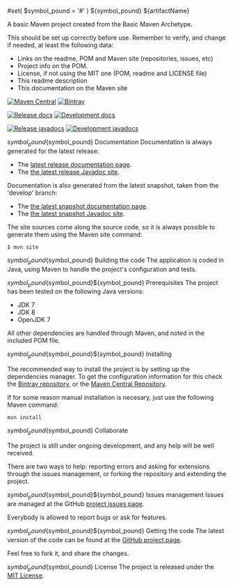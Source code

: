 #set( $symbol_pound = '#' )
${symbol_pound} ${artifactName}

A basic Maven project created from the Basic Maven Archetype.

This should be set up correctly before use. Remember to verify, and change if needed, at least the following data:

- Links on the readme, POM and Maven site (repositories, issues, etc)
- Project info on the POM.
- License, if not using the MIT one (POM, readme and LICENSE file)
- This readme description
- This documentation on the Maven site

[![Maven Central](https://img.shields.io/maven-central/v/${groupId}/${artifactId}.svg)][maven-repo]
[![Bintray](https://api.bintray.com/packages/${repoUserId}/maven/${artifactId}/images/download.svg)][bintray-repo]

[![Release docs](https://img.shields.io/badge/docs-release-blue.svg)][site-release]
[![Development docs](https://img.shields.io/badge/docs-develop-blue.svg)][site-develop]

[![Release javadocs](https://img.shields.io/badge/javadocs-release-blue.svg)][javadoc-release]
[![Development javadocs](https://img.shields.io/badge/javadocs-develop-blue.svg)][javadoc-develop]

${symbol_pound}${symbol_pound} Documentation
Documentation is always generated for the latest release:

- The [latest release documentation page][site-release].
- The [the latest release Javadoc site][javadoc-release].

Documentation is also generated from the latest snapshot, taken from the 'develop' branch:

- The [the latest snapshot documentation page][site-develop].
- The [the latest snapshot Javadoc site][javadoc-develop].

The site sources come along the source code, so it is always possible to generate them using the Maven site command:

```
$ mvn site
```

${symbol_pound}${symbol_pound} Building the code
The application is coded in Java, using Maven to handle the project's configuration and tests.

${symbol_pound}${symbol_pound}${symbol_pound} Prerequisites
The project has been tested on the following Java versions:
* JDK 7
* JDK 8
* OpenJDK 7

All other dependencies are handled through Maven, and noted in the included POM file.

${symbol_pound}${symbol_pound}${symbol_pound} Installing

The recommended way to install the project is by setting up the dependencies manager. To get the configuration information for this check the [Bintray repository][bintray-repo], or the [Maven Central Repository][maven-repo].

If for some reason manual installation is necesary, just use the following Maven command:

```mvn install```

${symbol_pound}${symbol_pound} Collaborate

The project is still under ongoing development, and any help will be well received.

There are two ways to help: reporting errors and asking for extensions through the issues management, or forking the repository and extending the project.

${symbol_pound}${symbol_pound}${symbol_pound} Issues management
Issues are managed at the GitHub [project issues page][issues].

Everybody is allowed to report bugs or ask for features.

${symbol_pound}${symbol_pound}${symbol_pound} Getting the code
The latest version of the code can be found at the [GitHub project page][scm].

Feel free to fork it, and share the changes.

${symbol_pound}${symbol_pound} License
The project is released under the [MIT License][license].

[bintray-repo]: https://bintray.com/${repoUserId}/maven/${artifactId}/view
[maven-repo]: http://mvnrepository.com/artifact/${groupId}/${artifactId}
[issues]: https://github.com/${repoUserId}/${artifactId}/issues
[javadoc-develop]: http://${siteRelease}/development/maven/${artifactId}/apidocs
[javadoc-release]: http://${siteDevelop}/maven/${artifactId}/apidocs
[license]: http://www.opensource.org/licenses/mit-license.php
[scm]: https://github.com/${repoUserId}/${artifactId}
[site-develop]: http://${siteDevelop}/development/maven/${artifactId}
[site-release]: http://${siteRelease}/maven/${artifactId}
